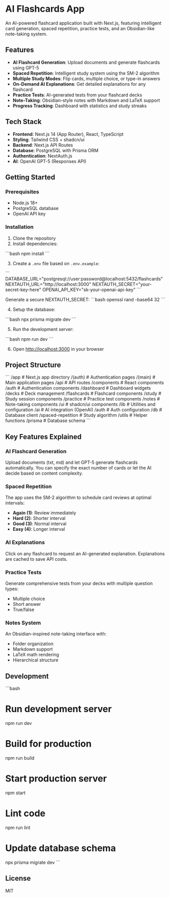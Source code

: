 # AI Flashcards App

An AI-powered flashcard application built with Next.js, featuring intelligent card generation, spaced repetition, practice tests, and an Obsidian-like note-taking system.

## Features

- **AI Flashcard Generation**: Upload documents and generate flashcards using GPT-5
- **Spaced Repetition**: Intelligent study system using the SM-2 algorithm
- **Multiple Study Modes**: Flip cards, multiple choice, or type-in answers
- **On-Demand AI Explanations**: Get detailed explanations for any flashcard
- **Practice Tests**: AI-generated tests from your flashcard decks
- **Note-Taking**: Obsidian-style notes with Markdown and LaTeX support
- **Progress Tracking**: Dashboard with statistics and study streaks

## Tech Stack

- **Frontend**: Next.js 14 (App Router), React, TypeScript
- **Styling**: Tailwind CSS + shadcn/ui
- **Backend**: Next.js API Routes
- **Database**: PostgreSQL with Prisma ORM
- **Authentication**: NextAuth.js
- **AI**: OpenAI GPT-5 (Responses API)

## Getting Started

### Prerequisites

- Node.js 18+ 
- PostgreSQL database
- OpenAI API key

### Installation

1. Clone the repository
2. Install dependencies:

\`\`\`bash
npm install
\`\`\`

3. Create a `.env` file based on `.env.example`:

\`\`\`
DATABASE_URL="postgresql://user:password@localhost:5432/flashcards"
NEXTAUTH_URL="http://localhost:3000"
NEXTAUTH_SECRET="your-secret-key-here"
OPENAI_API_KEY="sk-your-openai-api-key"
\`\`\`

Generate a secure NEXTAUTH_SECRET:
\`\`\`bash
openssl rand -base64 32
\`\`\`

4. Setup the database:

\`\`\`bash
npx prisma migrate dev
\`\`\`

5. Run the development server:

\`\`\`bash
npm run dev
\`\`\`

6. Open [http://localhost:3000](http://localhost:3000) in your browser

## Project Structure

\`\`\`
/app                    # Next.js app directory
  /(auth)              # Authentication pages
  /(main)              # Main application pages
  /api                 # API routes
/components            # React components
  /auth               # Authentication components
  /dashboard          # Dashboard widgets
  /decks              # Deck management
  /flashcards         # Flashcard components
  /study              # Study session components
  /practice           # Practice test components
  /notes              # Note-taking components
  /ui                 # shadcn/ui components
/lib                   # Utilities and configuration
  /ai                 # AI integration (OpenAI)
  /auth               # Auth configuration
  /db                 # Database client
  /spaced-repetition  # Study algorithm
  /utils              # Helper functions
/prisma               # Database schema
\`\`\`

## Key Features Explained

### AI Flashcard Generation

Upload documents (txt, md) and let GPT-5 generate flashcards automatically. You can specify the exact number of cards or let the AI decide based on content complexity.

### Spaced Repetition

The app uses the SM-2 algorithm to schedule card reviews at optimal intervals:
- **Again (1)**: Review immediately
- **Hard (2)**: Shorter interval
- **Good (3)**: Normal interval
- **Easy (4)**: Longer interval

### AI Explanations

Click on any flashcard to request an AI-generated explanation. Explanations are cached to save API costs.

### Practice Tests

Generate comprehensive tests from your decks with multiple question types:
- Multiple choice
- Short answer
- True/false

### Notes System

An Obsidian-inspired note-taking interface with:
- Folder organization
- Markdown support
- LaTeX math rendering
- Hierarchical structure

## Development

\`\`\`bash
# Run development server
npm run dev

# Build for production
npm run build

# Start production server
npm start

# Lint code
npm run lint

# Update database schema
npx prisma migrate dev
\`\`\`

## License

MIT

